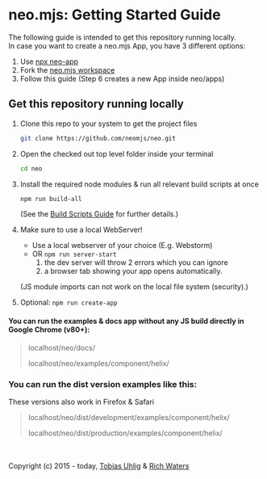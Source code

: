 # neo.mjs: Getting Started Guide
The following guide is intended to get this repository running locally.<br>
In case you want to create a neo.mjs App, you have 3 different options:

1. Use <a href="https://github.com/neomjs/create-app">npx neo-app</a>
2. Fork the <a href="https://github.com/neomjs/workspace">neo.mjs workspace</a>
3. Follow this guide (Step 6 creates a new App inside neo/apps)

## Get this repository running locally
1. Clone this repo to your system to get the project files
   ```sh
   git clone https://github.com/neomjs/neo.git
   ```

2. Open the checked out top level folder inside your terminal
   ```sh
   cd neo
   ```

3. Install the required node modules & run all relevant build scripts at once
   ```sh
   npm run build-all
   ```

   (See the <a href="../docs/tutorials/10_BuildScripts.md">Build Scripts Guide</a> for further details.)

4. Make sure to use a local WebServer!
   * Use a local webserver of your choice (E.g. Webstorm)
   * OR `npm run server-start` 
     1. the dev server will throw 2 errors which you can ignore
     2. a browser tab showing your app opens automatically.

   (JS module imports can not work on the local file system (security).)
   
5. Optional: `npm run create-app`

#### You can run the examples & docs app **without** any JS build directly in Google Chrome (v80+):  
> localhost/neo/docs/
>
> localhost/neo/examples/component/helix/

### You can run the dist version examples like this:
These versions also work in Firefox & Safari

> localhost/neo/dist/development/examples/component/helix/
>
> localhost/neo/dist/production/examples/component/helix/

<br><br>
Copyright (c) 2015 - today, <a href="https://www.linkedin.com/in/tobiasuhlig/">Tobias Uhlig</a>
& <a href="https://www.linkedin.com/in/richwaters/">Rich Waters</a>
